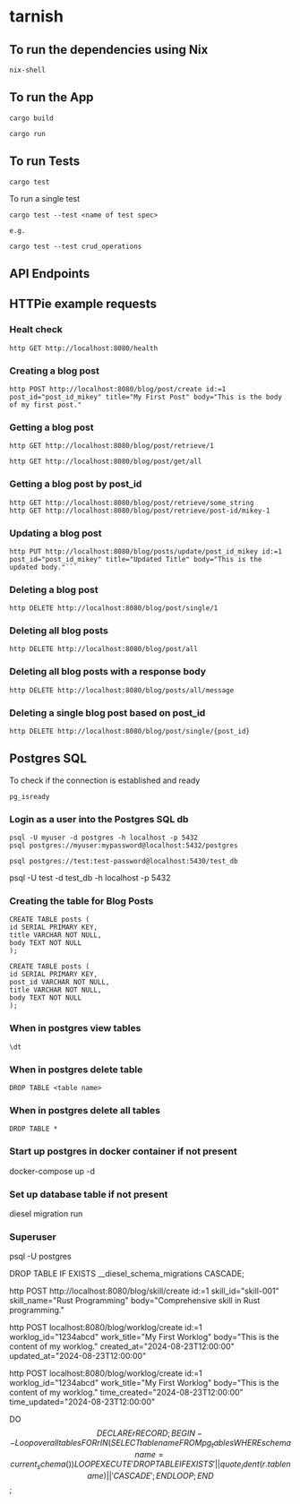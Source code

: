 # tarnish

## To run the dependencies using Nix

```
nix-shell
```

## To run the App

```
cargo build
```

```
cargo run
```

## To run Tests

```
cargo test
```

To run a single test

```
cargo test --test <name of test spec>

e.g.

cargo test --test crud_operations 
```

## API Endpoints


## HTTPie example requests


### Healt check
```
http GET http://localhost:8080/health
```


### Creating a blog post
```
http POST http://localhost:8080/blog/post/create id:=1 post_id="post_id_mikey" title="My First Post" body="This is the body of my first post."
```

### Getting a blog post
```
http GET http://localhost:8080/blog/post/retrieve/1
```

```
http GET http://localhost:8080/blog/post/get/all
```

### Getting a blog post by post_id
```
http GET http://localhost:8080/blog/post/retrieve/some_string
http GET http://localhost:8080/blog/post/retrieve/post-id/mikey-1
```


### Updating a blog post
```
http PUT http://localhost:8080/blog/posts/update/post_id_mikey id:=1 post_id="post_id_mikey" title="Updated Title" body="This is the updated body."```
```

### Deleting a blog post
```
http DELETE http://localhost:8080/blog/post/single/1
```

### Deleting all blog posts
```
http DELETE http://localhost:8080/blog/post/all
```

### Deleting all blog posts with a response body
```
http DELETE http://localhost:8080/blog/posts/all/message
```

### Deleting a single blog post based on post_id
```
http DELETE http://localhost:8080/blog/post/single/{post_id}
```

## Postgres SQL

To check if the connection is established and ready

```
pg_isready
```

### Login as a user into the Postgres SQL db

```
psql -U myuser -d postgres -h localhost -p 5432
psql postgres://myuser:mypassword@localhost:5432/postgres

psql postgres://test:test-password@localhost:5430/test_db

```

psql -U test -d test_db -h localhost -p 5432

### Creating the table for Blog Posts
```
CREATE TABLE posts (
id SERIAL PRIMARY KEY,
title VARCHAR NOT NULL,
body TEXT NOT NULL
);

CREATE TABLE posts (
id SERIAL PRIMARY KEY,
post_id VARCHAR NOT NULL,
title VARCHAR NOT NULL,
body TEXT NOT NULL
);
```
### When in postgres view tables
```
\dt
```

### When in postgres delete table
```
DROP TABLE <table name>
```

### When in postgres delete all tables
```
DROP TABLE *
```

### Start up postgres in docker container if not present  
docker-compose up -d

### Set up database table if not present
diesel migration run

### Superuser
psql -U postgres


DROP TABLE IF EXISTS __diesel_schema_migrations CASCADE;




http POST http://localhost:8080/blog/skill/create id:=1 skill_id="skill-001" skill_name="Rust Programming" body="Comprehensive skill in Rust programming."


http POST localhost:8080/blog/worklog/create id:=1 worklog_id="1234abcd" work_title="My First Worklog" body="This is the content of my worklog." created_at="2024-08-23T12:00:00" updated_at="2024-08-23T12:00:00"


http POST localhost:8080/blog/worklog/create id:=1 worklog_id="1234abcd" work_title="My First Worklog" body="This is the content of my worklog." time_created="2024-08-23T12:00:00" time_updated="2024-08-23T12:00:00"



DO $$
DECLARE
r RECORD;
BEGIN
-- Loop over all tables
FOR r IN (SELECT tablename FROM pg_tables WHERE schemaname = current_schema()) LOOP
EXECUTE 'DROP TABLE IF EXISTS ' || quote_ident(r.tablename) || ' CASCADE';
END LOOP;
END $$;